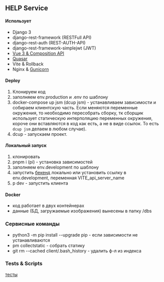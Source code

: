 ## HELP Service

#### Использует

- Django 3
- django-rest-framework (RESTFull API)
- django-rest-auth (REST-AUTH-API)
- django-rest-framework-simplejwt (JWT)
- [Vue 3 & Composition API](https://v3.ru.vuejs.org/ru/guide/composition-api-introduction.html)
- [Quasar](https://quasar.dev/)
- Vite & Rollback
- Nginx & [Gunicorn](https://gunicorn.org/)

#### Deploy

1. Клонируем код
2. заполняем env.production и .env по шаблону
3. docker-compose up jsm (dcup jsm) - устанавливаем зависимости и собираем клиентскую часть. Если меняются переменные окружения, то необходимо пересобрать сборку, тк сборщик использует статическую интерполяцию переменных окружения, короче они вставляются в код как есть, а не в виде ссылок. То есть ```dcup jsm``` делаем в любом случае).
4. dcup - запускаем проект.

#### Локальный запуск

1. клонировать
2. pnpm i (pi) - установка зависимостей
3. заполняем env.development по шаблону
4. запустить [бекенд](server/README.md) локально или установить ссылку в env.development, переменная VITE_api_server_name
5. p dev - запустить клиента

#### Docker

- код работает в двух контейнерах
- данные (БД, загружаемые изображения) вынесены в папку /dbs

### Сервисные команды

- python3 -m pip install --upgrade pip - если зависимости не устанавливаются
- pm collectstatic - собрать статику
- git rm --cached client/.bash_history - удалить ф-л из индекса

### Tests & Scripts

[тесты](./README-TESTS.md)
